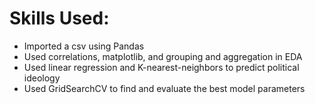 # Skills Used:

 - Imported a csv using Pandas
 - Used correlations, matplotlib, and grouping and aggregation in EDA
 - Used linear regression and K-nearest-neighbors to predict political ideology
 - Used GridSearchCV to find and evaluate the best model parameters
